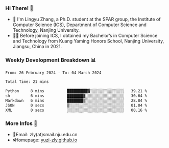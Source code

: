 ### Hi There! 👋 
- 🐳 I'm Lingyu Zhang, a Ph.D. student at the SPAR group, the Institute of Computer Science (ICS), Department of Computer Science and Technology, Nanjing University.
- 🧑‍🎓 Before joining ICS, I obtained my Bachelor’s in Computer Science and Technology from Kuang Yaming Honors School, Nanjing University, Jiangsu, China in 2021.

### Weekly Development Breakdown :bar_chart:

<!--START_SECTION:waka-->

```txt
From: 26 February 2024 - To: 04 March 2024

Total Time: 21 mins

Python     8 mins          █████████▓░░░░░░░░░░░░░░░   39.21 %
sh         6 mins          ███████▓░░░░░░░░░░░░░░░░░   30.64 %
Markdown   6 mins          ███████▒░░░░░░░░░░░░░░░░░   28.84 %
JSON       0 secs          ▒░░░░░░░░░░░░░░░░░░░░░░░░   01.04 %
XML        0 secs          ░░░░░░░░░░░░░░░░░░░░░░░░░   00.16 %
```

<!--END_SECTION:waka-->

<!--
### Github Contributions :octocat:

![](https://raw.githubusercontent.com/yuzi-zly/yuzi-zly/output/github-contribution-grid-snake.svg)              
-->

### More Infos 📖

- 📧Email: zly(at)smail.nju.edu.cn
- 🌀Homepage: [yuzi-zly.github.io](https://yuzi-zly.github.io/)
